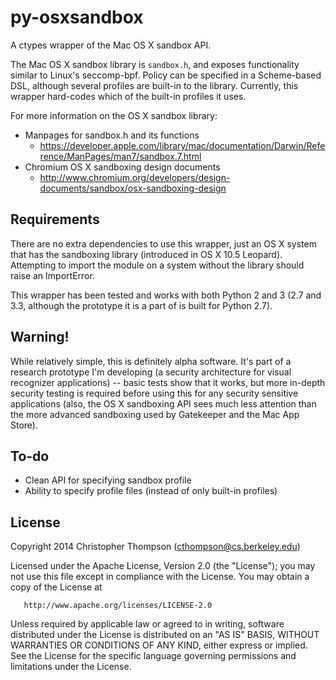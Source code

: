 py-osxsandbox
=============

A ctypes wrapper of the Mac OS X sandbox API.

The Mac OS X sandbox library is `sandbox.h`, and exposes functionality
similar to Linux's seccomp-bpf. Policy can be specified in a Scheme-based
DSL, although several profiles are built-in to the library. Currently,
this wrapper hard-codes which of the built-in profiles it uses.

For more information on the OS X sandbox library:
- Manpages for sandbox.h and its functions 
    - https://developer.apple.com/library/mac/documentation/Darwin/Reference/ManPages/man7/sandbox.7.html
- Chromium OS X sandboxing design documents 
    - http://www.chromium.org/developers/design-documents/sandbox/osx-sandboxing-design

Requirements
---

There are no extra dependencies to use this wrapper, just an OS X system that
has the sandboxing library (introduced in OS X 10.5 Leopard). Attempting to 
import the module on a system without the library should raise an ImportError.

This wrapper has been tested and works with both Python 2 and 3 
(2.7 and 3.3, although the prototype it is a part of is built for Python 2.7).

Warning!
---

While relatively simple, this is definitely alpha software. 
It's part of a research prototype
I'm developing (a security architecture for visual 
recognizer applications) -- basic tests show that it works, but more
in-depth security testing is required before using this for any security
sensitive applications (also, the OS X sandboxing API sees much less 
attention than the more advanced sandboxing used by Gatekeeper and the 
Mac App Store).

To-do
---

- Clean API for specifying sandbox profile
- Ability to specify profile files (instead of only built-in profiles)

License
---

Copyright 2014 Christopher Thompson (cthompson@cs.berkeley.edu)

   Licensed under the Apache License, Version 2.0 (the "License");
   you may not use this file except in compliance with the License.
   You may obtain a copy of the License at

       http://www.apache.org/licenses/LICENSE-2.0

   Unless required by applicable law or agreed to in writing, software
   distributed under the License is distributed on an "AS IS" BASIS,
   WITHOUT WARRANTIES OR CONDITIONS OF ANY KIND, either express or implied.
   See the License for the specific language governing permissions and
   limitations under the License.
